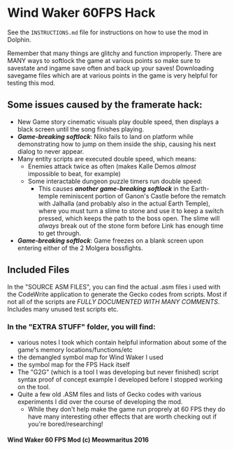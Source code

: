 # Wind Waker 60FPS Hack

See the `INSTRUCTIONS.md` file for instructions on how to use the mod in Dolphin.

Remember that many things are glitchy and function improperly. 
There are MANY ways to softlock the game at various points so make sure to savestate and ingame save often and back up your saves!
Downloading savegame files which are at various points in the game is very helpful for testing this mod.

## Some issues caused by the framerate hack:
* New Game story cinematic visuals play double speed, then displays a black screen until the song finishes playing.
* ***Game-breaking softlock***: Niko fails to land on platform while demonstrating how to jump on them inside the ship, causing his next dialog to never appear.
* Many entity scripts are executed double speed, which means:
  * Enemies attack twice as often (makes Kalle Demos *almost* impossible to beat, for example)
  * Some interactable dungeon puzzle timers run double speed:
      * This causes ***another game-breaking softlock*** in the Earth-temple reminiscent portion of Ganon's Castle before the rematch with Jalhalla (and probably also in the actual Earth Temple), where you must turn a slime to stone and use it to keep a switch pressed, which keeps the path to the boss open. The slime will *always* break out of the stone form before Link has enough time to get through.
* ***Game-breaking softlock***: Game freezes on a blank screen upon entering either of the 2 Molgera bossfights.


## Included Files
In the "SOURCE ASM FILES", you can find the actual .asm files i used with the CodeWrite application to generate the Gecko codes from scripts. 
Most if not all of the scripts are *FULLY DOCUMENTED WITH MANY COMMENTS*.
Includes many unused test scripts etc.

### In the "EXTRA STUFF" folder, you will find:
* various notes I took which contain helpful information about some of the game's memory locations/functions/etc
* the demangled symbol map for Wind Waker I used
* the symbol map for the FPS Hack itself
* The "G2G" (which is a tool I was developing but never finished) script syntax proof of concept example I developed before I stopped working on the tool.
* Quite a few old .ASM files and lists of Gecko codes with various experiments I did over the course of developing the mod.
  * While they don't help make the game run proprely at 60 FPS they do have many interesting other effects that are worth checking out if you're bored/researching!


#### Wind Waker 60 FPS Mod (c) Meowmaritus 2016